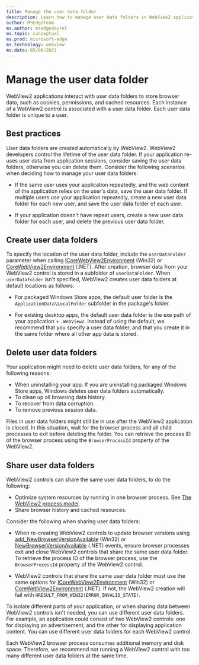 ```yaml
---
title: Manage the user data folder
description: Learn how to manage user data folders in WebView2 applications.
author: MSEdgeTeam
ms.author: msedgedevrel
ms.topic: conceptual
ms.prod: microsoft-edge
ms.technology: webview
ms.date: 05/06/2021
---
```

# Manage the user data folder

WebView2 applications interact with user data folders to store browser data, such as cookies, permissions, and cached resources.  Each instance of a WebView2 control is associated with a user data folder.  Each user data folder is unique to a user.


<!-- ====================================================================== -->
## Best practices

User data folders are created automatically by WebView2.  WebView2 developers control the lifetime of the user data folder.  If your application re-uses user data from application sessions, consider saving the user data folders, otherwise you can delete them.  Consider the following scenarios when deciding how to manage your user data folders:

*  If the same user uses your application repeatedly, and the web content of the application relies on the user's data, save the user data folder.  If multiple users use your application repeatedly, create a new user data folder for each new user, and save the user data folder of each user.

*  If your application doesn't have repeat users, create a new user data folder for each user, and delete the previous user data folder.


<!-- ====================================================================== -->
## Create user data folders

To specify the location of the user data folder, include the `userDataFolder` parameter when calling [ICoreWebView2Environment](/microsoft-edge/webview2/reference/win32/icorewebview2environment) (Win32) or [CoreWebView2Environment](/dotnet/api/microsoft.web.webview2.core.corewebview2environment) (.NET).  After creation, browser data from your WebView2 control is stored in a subfolder of `userDataFolder`.  When `userDataFolder` isn't specified, WebView2 creates user data folders at default locations as follows:

*  For packaged Windows Store apps, the default user folder is the `ApplicationData\LocalFolder` subfolder in the package's  folder.

*  For existing desktop apps, the default user data folder is the exe path of your application + `.WebView2`.  Instead of using the default, we recommend that you specify a user data folder, and that you create it in the same folder where all other app data is stored.


<!-- ====================================================================== -->
## Delete user data folders

Your application might need to delete user data folders, for any of the following reasons:

*  When uninstalling your app.  If you are uninstalling packaged Windows Store apps, Windows deletes user data folders automatically.
*  To clean up all browsing data history.
*  To recover from data corruption.
*  To remove previous session data.

Files in user data folders might still be in use after the WebView2 application is closed.  In this situation, wait for the browser process and all child processes to exit before deleting the folder.  You can retrieve the process ID of the browser process using the `BrowserProcessId` property of the WebView2.


<!-- ====================================================================== -->
## Share user data folders

WebView2 controls can share the same user data folders, to do the following:

*  Optimize system resources by running in one browser process.  See [The WebView2 process model](../concepts/process-model.md).
*  Share browser history and cached resources.

Consider the following when sharing user data folders:

*  When re-creating WebView2 controls to update browser versions using [add_NewBrowserVersionAvailable](/microsoft-edge/webview2/reference/win32/icorewebview2environment#add_newbrowserversionavailable) (Win32) or [NewBrowserVersionAvailable](/dotnet/api/microsoft.web.webview2.core.corewebview2environment.newbrowserversionavailable) (.NET) events, ensure browser processes exit and close WebView2 controls that share the same user data folder.  To retrieve the process ID of the browser process, use the `BrowserProcessId` property of the WebView2 control.

*  WebView2 controls that share the same user data folder must use the same options for [ICoreWebView2Environment](/microsoft-edge/webview2/reference/win32/icorewebview2environment) (Win32) or [CoreWebView2Environment](/dotnet/api/microsoft.web.webview2.core.corewebview2environment) (.NET).  If not, the WebView2 creation will fail with `HRESULT_FROM_WIN32(ERROR_INVALID_STATE)`.

To isolate different parts of your application, or when sharing data between WebView2 controls isn't needed, you can use different user data folders.  For example, an application could consist of two WebView2 controls: one for displaying an advertisement, and the other for displaying application content.  You can use different user data folders for each WebView2 control.

Each WebView2 browser process consumes additional memory and disk space.  Therefore, we recommend not running a WebView2 control with too many different user data folders at the same time.
